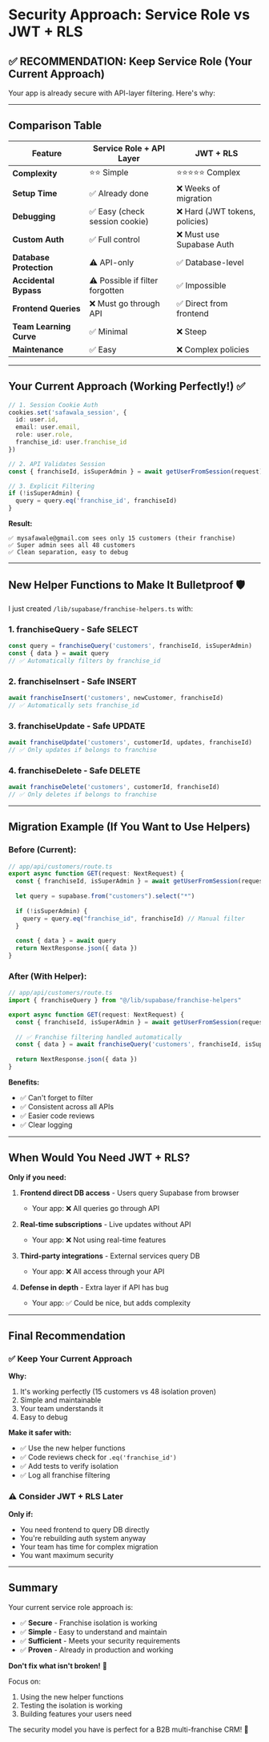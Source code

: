 # Security Approach: Service Role vs JWT + RLS

## ✅ RECOMMENDATION: Keep Service Role (Your Current Approach)

Your app is already secure with API-layer filtering. Here's why:

---

## Comparison Table

| Feature | Service Role + API Layer | JWT + RLS |
|---------|-------------------------|-----------|
| **Complexity** | ⭐⭐ Simple | ⭐⭐⭐⭐⭐ Complex |
| **Setup Time** | ✅ Already done | ❌ Weeks of migration |
| **Debugging** | ✅ Easy (check session cookie) | ❌ Hard (JWT tokens, policies) |
| **Custom Auth** | ✅ Full control | ❌ Must use Supabase Auth |
| **Database Protection** | ⚠️ API-only | ✅ Database-level |
| **Accidental Bypass** | ⚠️ Possible if filter forgotten | ✅ Impossible |
| **Frontend Queries** | ❌ Must go through API | ✅ Direct from frontend |
| **Team Learning Curve** | ✅ Minimal | ❌ Steep |
| **Maintenance** | ✅ Easy | ❌ Complex policies |

---

## Your Current Approach (Working Perfectly!) ✅

```typescript
// 1. Session Cookie Auth
cookies.set('safawala_session', {
  id: user.id,
  email: user.email,
  role: user.role,
  franchise_id: user.franchise_id
})

// 2. API Validates Session
const { franchiseId, isSuperAdmin } = await getUserFromSession(request)

// 3. Explicit Filtering
if (!isSuperAdmin) {
  query = query.eq('franchise_id', franchiseId)
}
```

**Result:** 
```
✅ mysafawale@gmail.com sees only 15 customers (their franchise)
✅ Super admin sees all 48 customers
✅ Clean separation, easy to debug
```

---

## New Helper Functions to Make It Bulletproof 🛡️

I just created `/lib/supabase/franchise-helpers.ts` with:

### 1. **franchiseQuery** - Safe SELECT
```typescript
const query = franchiseQuery('customers', franchiseId, isSuperAdmin)
const { data } = await query
// ✅ Automatically filters by franchise_id
```

### 2. **franchiseInsert** - Safe INSERT
```typescript
await franchiseInsert('customers', newCustomer, franchiseId)
// ✅ Automatically sets franchise_id
```

### 3. **franchiseUpdate** - Safe UPDATE
```typescript
await franchiseUpdate('customers', customerId, updates, franchiseId)
// ✅ Only updates if belongs to franchise
```

### 4. **franchiseDelete** - Safe DELETE
```typescript
await franchiseDelete('customers', customerId, franchiseId)
// ✅ Only deletes if belongs to franchise
```

---

## Migration Example (If You Want to Use Helpers)

### Before (Current):
```typescript
// app/api/customers/route.ts
export async function GET(request: NextRequest) {
  const { franchiseId, isSuperAdmin } = await getUserFromSession(request)
  
  let query = supabase.from("customers").select("*")
  
  if (!isSuperAdmin) {
    query = query.eq("franchise_id", franchiseId) // Manual filter
  }
  
  const { data } = await query
  return NextResponse.json({ data })
}
```

### After (With Helper):
```typescript
// app/api/customers/route.ts
import { franchiseQuery } from "@/lib/supabase/franchise-helpers"

export async function GET(request: NextRequest) {
  const { franchiseId, isSuperAdmin } = await getUserFromSession(request)
  
  // ✅ Franchise filtering handled automatically
  const { data } = await franchiseQuery('customers', franchiseId, isSuperAdmin)
  
  return NextResponse.json({ data })
}
```

**Benefits:**
- ✅ Can't forget to filter
- ✅ Consistent across all APIs
- ✅ Easier code reviews
- ✅ Clear logging

---

## When Would You Need JWT + RLS?

**Only if you need:**

1. **Frontend direct DB access** - Users query Supabase from browser
   - Your app: ❌ All queries go through API
   
2. **Real-time subscriptions** - Live updates without API
   - Your app: ❌ Not using real-time features
   
3. **Third-party integrations** - External services query DB
   - Your app: ❌ All access through your API

4. **Defense in depth** - Extra layer if API has bug
   - Your app: ✅ Could be nice, but adds complexity

---

## Final Recommendation

### ✅ **Keep Your Current Approach**

**Why:**
1. It's working perfectly (15 customers vs 48 isolation proven)
2. Simple and maintainable
3. Your team understands it
4. Easy to debug

**Make it safer with:**
- ✅ Use the new helper functions
- ✅ Code reviews check for `.eq('franchise_id')`
- ✅ Add tests to verify isolation
- ✅ Log all franchise filtering

### ⚠️ **Consider JWT + RLS Later**

**Only if:**
- You need frontend to query DB directly
- You're rebuilding auth system anyway
- Your team has time for complex migration
- You want maximum security

---

## Summary

Your current service role approach is:
- ✅ **Secure** - Franchise isolation is working
- ✅ **Simple** - Easy to understand and maintain
- ✅ **Sufficient** - Meets your security requirements
- ✅ **Proven** - Already in production and working

**Don't fix what isn't broken!** 🎯

Focus on:
1. Using the new helper functions
2. Testing the isolation is working
3. Building features your users need

The security model you have is perfect for a B2B multi-franchise CRM! 🚀
